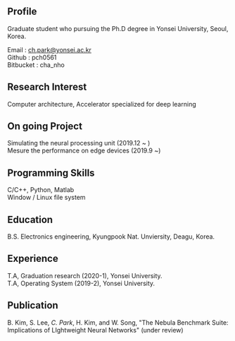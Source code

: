 ## Profile  
 Graduate student who pursuing the Ph.D degree in Yonsei University, Seoul, Korea.   
   
 Email : ch.park@yonsei.ac.kr  
 Github : pch0561  
 Bitbucket : cha_nho  
 
## Research Interest
 Computer architecture, Accelerator specialized for deep learning  
 
## On going Project
  Simulating the neural processing unit (2019.12 ~ )  
  Mesure the performance on edge devices (2019.9 ~)  
  
## Programming Skills
 C/C++, Python, Matlab  
 Window / Linux file system  
 
## Education  
 B.S. Electronics engineering, Kyungpook Nat. Unviersity, Deagu, Korea.  
  
## Experience
 T.A, Graduation research (2020-1), Yonsei University.  
 T.A, Operating System (2019-2), Yonsei University.  

## Publication  
 B. Kim, S. Lee, _C. Park_, H. Kim, and W. Song, "The Nebula Benchmark Suite: Implications of LIghtweight Neural Networks" (under review)
